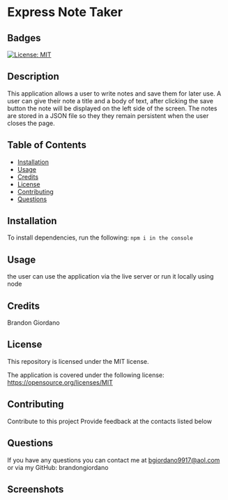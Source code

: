 # Express Note Taker

## Badges

[![License: MIT](https://img.shields.io/badge/License-MIT-yellow.svg)](https://opensource.org/licenses/MIT)

## Description

This application allows a user to write notes and save them for later use. A user can give their note a title and a body of text, after clicking the save button the note will be displayed on the left side of the screen. The notes are stored in a JSON file so they they remain persistent when the user closes the page.

## Table of Contents

- [Installation](#installation)
- [Usage](#usage)
- [Credits](#credits)
- [License](#license)
- [Contributing](#contributing)
- [Questions](#questions)

## Installation

To install dependencies, run the following:
`npm i in the console`

## Usage

the user can use the application via the live server or run it locally using node

## Credits

Brandon Giordano

## License

This repository is licensed under the MIT license.

The application is covered under the following license:  
 https://opensource.org/licenses/MIT

## Contributing

Contribute to this project Provide feedback at the contacts listed below

## Questions

If you have any questions you can contact me at bgiordano9917@aol.com or via my GitHub: brandongiordano

## Screenshots
